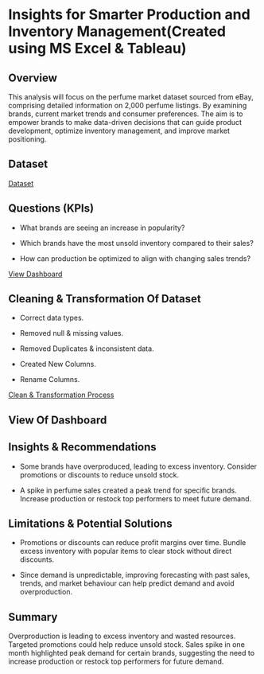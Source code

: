 # Insights for Smarter Production and Inventory Management(Created using MS Excel & Tableau)

## Overview
This analysis will focus on the perfume market dataset sourced from eBay, comprising detailed information on 2,000 perfume listings. By examining brands, current market trends and consumer preferences. The aim is to empower brands to make data-driven decisions that can guide product development, optimize inventory management, and improve market positioning.

## Dataset
<a href="https://github.com/JJAnalytics/Production-Inventory-Insights/blob/main/ebay_mens_perfume.csv">Dataset</a>

## Questions (KPIs)
- What brands are seeing an increase in popularity?

- Which brands have the most unsold inventory compared to their sales?

- How can production be optimized to align with changing sales trends?

<a href="https://github.com/JJAnalytics/Production-Inventory-Insights/blob/main/Dashboard.png">View Dashboard</a>

## Cleaning & Transformation Of Dataset
- Correct data types.

- Removed null & missing values.

- Removed Duplicates & inconsistent data.

- Created New Columns.

- Rename Columns.

<a href="https://github.com/JJAnalytics/Production-Inventory-Insights/blob/main/DCT.png">Clean & Transformation Process</a>

## View Of Dashboard




## Insights & Recommendations
- Some brands have overproduced, leading to excess inventory. Consider promotions or discounts to reduce unsold stock. 

- A spike in perfume sales created a peak trend for specific brands. Increase production or restock top performers to meet future demand.

## Limitations & Potential Solutions
- Promotions or discounts can reduce profit margins over time. Bundle excess inventory with popular items to clear stock without direct discounts. 

- Since demand is unpredictable, improving forecasting with past sales, trends, and market behaviour can help predict demand and avoid overproduction.

## Summary
Overproduction is leading to excess inventory and wasted resources. Targeted promotions could help reduce unsold stock. 
Sales spike in one month highlighted peak demand for certain brands, suggesting the need to increase production or restock top performers for future demand.

